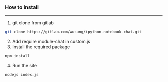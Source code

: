 ### How to install
-----

1. git clone from gitlab
```bash
git clone https://gitlab.com/wusung/ipython-notebook-chat.git
```
2. Add require module-chat in custom.js
3. Install the required package
```bash
npm install 
```
4. Run the site
```bash
nodejs index.js
```
